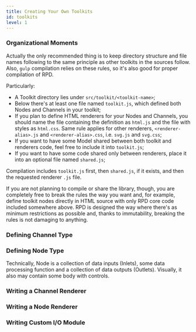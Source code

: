 ```yaml
---
title: Creating Your Own Toolkits
id: toolkits
level: 1
---
```


### Organizational Moments

Actually the only recommended thing is to keep directory structure and file names following to the same principle as other toolkits in the sources follow.
Also, `gulp` compilation relies on these rules, so it's also good for proper compilation of RPD.

Particularly:

* A Toolkit directory lies under `src/toolkit/<toolkit-name>`;
* Below there's at least one file named `toolkit.js`, which defined both Nodes and Channels in your toolkit;
* If you plan to define HTML renderers for your Nodes and Channels, you should name the file containing the definition as `html.js` and the file with styles as `html.css`. Same rule applies for other renderers, `<renderer-alias>.js` and `<renderer-alias>.css`, i.e. `svg.js` and `svg.css`;
* If you want to have some Model shared between both toolkit and renderers code, feel free to include it into `toolkit.js`;
* If you want to have some code shared only between renderers, place it into an optional file named `shared.js`;

Compilation includes `toolkit.js` first, then `shared.js`, if it exists, and then the requested renderer `.js` file.

If you are not planning to compile or share the library, though, you are completely free to break the rules the way you want and, for example, define toolkit nodes directly in HTML source with only RPD core code included somewhere above. RPD is designed the way where there's as minimum restrictions as possible and, thanks to immutability, breaking the rules is not damaging to anything.

### Defining Channel Type

### Defining Node Type

Technically, Node is a collection of data inputs (Inlets), some data processing function and a collection of data outputs (Outlets). Visually, it also may contain some body with controls.

### Writing a Channel Renderer

### Writing a Node Renderer

<!-- valueOut may have a timestamp passed with every value,
     that helps in determining which update came first -->

### Writing Custom I/O Module

